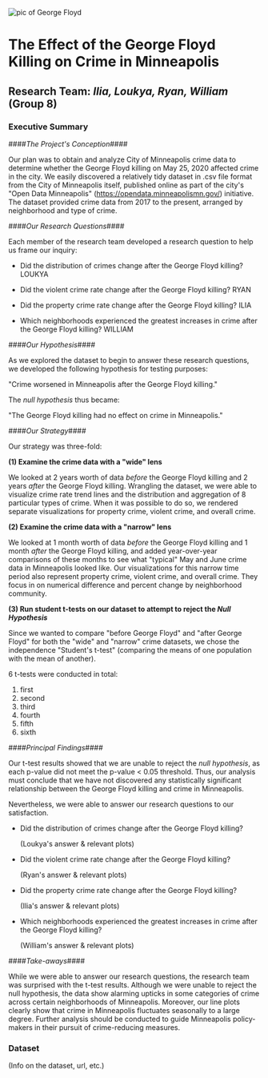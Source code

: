 
<!-- this README template used with permission from: https://github.com/navendu-pottekkat/awesome-readme/blob/master/README-template.md -->

<!-- Add gf.jpg here -->

![pic of George Floyd](http://url/gf_pic.jpg)

# The Effect of the George Floyd Killing on Crime in Minneapolis

<!-- Introduce research team here -->


## Research Team: *Ilia, Loukya, Ryan, William* (Group 8)

<!-- Executive Summary -->

### Executive Summary

####*The Project's Conception*#### 

Our plan was to obtain and analyze City of Minneapolis crime data to determine whether the George Floyd killing on May 25, 2020 affected crime in the city. We easily discovered a relatively tidy dataset in .csv file format from the City of Minneapolis itself, published online as part of the city's "Open Data Minneapolis" (https://opendata.minneapolismn.gov/) initiative. The dataset provided crime data from 2017 to the present, arranged by neighborhood and type of crime. 

####*Our Research Questions*####

Each member of the research team developed a research question to help us frame our inquiry: 

- Did the distribution of crimes change after the George Floyd killing? LOUKYA

- Did the violent crime rate change after the George Floyd killing? RYAN

- Did the property crime rate change after the George Floyd killing? ILIA

- Which neighborhoods experienced the greatest increases in crime after the George Floyd killing? WILLIAM

####*Our Hypothesis*####

As we explored the dataset to begin to answer these research questions, we developed the following hypothesis for testing purposes:

"Crime worsened in Minneapolis after the George Floyd killing."

The *null hypothesis* thus became:

"The George Floyd killing had no effect on crime in Minneapolis."

####*Our Strategy*####

Our strategy was three-fold: 

**(1) Examine the crime data with a "wide" lens** 

We looked at 2 years worth of data *before* the George Floyd killing and 2 years *after* the George Floyd killing. Wrangling the dataset, we were able to visualize crime rate trend lines and the distribution and aggregation of 8 particular types of crime.  When it was possible to do so, we rendered separate visualizations for property crime, violent crime, and overall crime.        

**(2) Examine the crime data with a "narrow" lens** 

We looked at 1 month worth of data *before* the George Floyd killing and 1 month *after* the George Floyd killing, and added year-over-year comparisons of these months to see what "typical" May and June crime data in Minneapolis looked like. Our visualizations for this narrow time period also represent property crime, violent crime, and overall crime.  They focus in on numerical difference and percent change by neighborhood community.   

**(3) Run student t-tests on our dataset to attempt to reject the *Null Hypothesis***

Since we wanted to compare "before George Floyd" and "after George Floyd" for both the "wide" and "narrow" crime datasets, we chose the independence "Student's t-test" (comparing the means of one population with the mean of another). 

6 t-tests were conducted in total: 

1. first
2. second
3. third
4. fourth
5. fifth
6. sixth

####*Principal Findings*####

Our t-test results showed that we are unable to reject the *null hypothesis*, as each p-value did not meet the p-value < 0.05 threshold. Thus, our analysis must conclude that we have not discovered any statistically significant relationship between the George Floyd killing and crime in Minneapolis. 

Nevertheless, we were able to answer our research questions to our satisfaction. 

- Did the distribution of crimes change after the George Floyd killing? 

    (Loukya's answer & relevant plots)

- Did the violent crime rate change after the George Floyd killing? 

    (Ryan's answer & relevant plots)

- Did the property crime rate change after the George Floyd killing?

    (Ilia's answer & relevant plots)

- Which neighborhoods experienced the greatest increases in crime after the George Floyd killing?

    (William's answer & relevant plots)

####*Take-aways*####

While we were able to answer our research questions, the research team was surprised with the t-test results. Although we were unable to reject the null hypothesis, the data show alarming upticks in some categories of crime across certain neighborhoods of Minneapolis. Moreover, our line plots clearly show that crime in Minneapolis fluctuates seasonally to a large degree. Further analysis should be conducted to guide Minneapolis policy-makers in their pursuit of crime-reducing measures. 


### Dataset 

(Info on the dataset, url, etc.)
